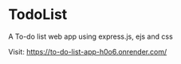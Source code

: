 # TodoList
A To-do list web app using express.js, ejs and css

Visit: https://to-do-list-app-h0o6.onrender.com/
